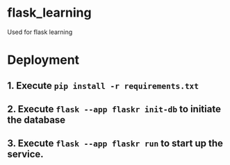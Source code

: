 # flask_learning
Used for flask learning

# Deployment
## 1. Execute  ``` pip install -r requirements.txt ```

## 2. Execute ``` flask --app flaskr init-db ``` to initiate the database

## 3. Execute ``` flask --app flaskr run ``` to start up the service.